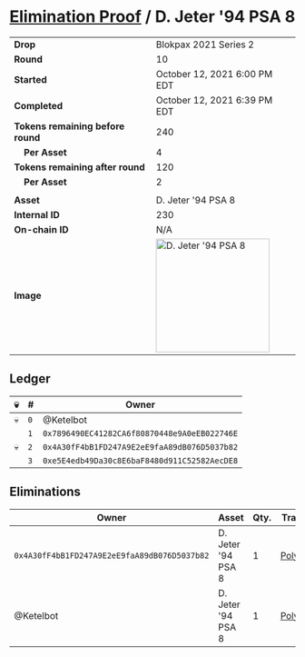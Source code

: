 # [Elimination Proof](./readme.md) / D. Jeter &#039;94 PSA 8

|||
|---|---|
| **Drop** | Blokpax 2021 Series 2 |
| **Round** | 10 |
| **Started** | October 12, 2021 6:00 PM EDT |
| **Completed** | October 12, 2021 6:39 PM EDT |
| **Tokens remaining before round** | 240 |
| **&nbsp;&nbsp;&nbsp;&nbsp;Per Asset** | 4 |
| **Tokens remaining after round** | 120 |
| **&nbsp;&nbsp;&nbsp;&nbsp;Per Asset** | 2 |
| | |
| **Asset** | D. Jeter &#039;94 PSA 8 |
| **Internal ID** | 230 |
| **On-chain ID** | N/A |
| **Image** | <img src="https://tcdn.blokpax.com/9484ebfa-63d0-4eb8-9c04-d366139b38c0/c7675b63a469d2afc68d2fdb7c2ea6d77cb00059ba51d88c03454fe2b6cac6cd.jpg" height="200" alt="D. Jeter &#039;94 PSA 8" /> |

## Ledger

| 💀 | # | Owner |
| --- | --- | --- |
| 💀 | `0` | @Ketelbot |
|  | `1` | `0x7896490EC41282CA6f80870448e9A0eEB022746E` |
| 💀 | `2` | `0x4A30fF4bB1FD247A9E2eE9faA89dB076D5037b82` |
|  | `3` | `0xe5E4edb49Da30c8E6baF8480d911C52582AecDE8` |


## Eliminations

| Owner | Asset | Qty. | Transaction |
| --- | --- | --- | --- |
| `0x4A30fF4bB1FD247A9E2eE9faA89dB076D5037b82` | D. Jeter '94 PSA 8 | 1 | [Polygonscan](https://polygonscan.com/tx/0x6abd3b738ea7b76aad9592adec2eb66e20c009e6cefb20e5d718a6457fd861b1) |
| @Ketelbot | D. Jeter '94 PSA 8 | 1 | [Polygonscan](https://polygonscan.com/tx/0x86a2991913b94e6faab5d38512e9d4ef2b9baef80b71a9c03e61c2fbe030e656) |
